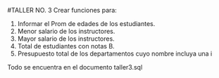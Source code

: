 #TALLER NO. 3
Crear funciones para:
1.  Informar el Prom de edades de los estudiantes.
2.  Menor salario de los instructores.
3.  Mayor salario de los instructores.
4.  Total de estudiantes con notas B.
5.  Presupuesto total de los departamentos cuyo nombre incluya una i

Todo se encuentra en el documento taller3.sql